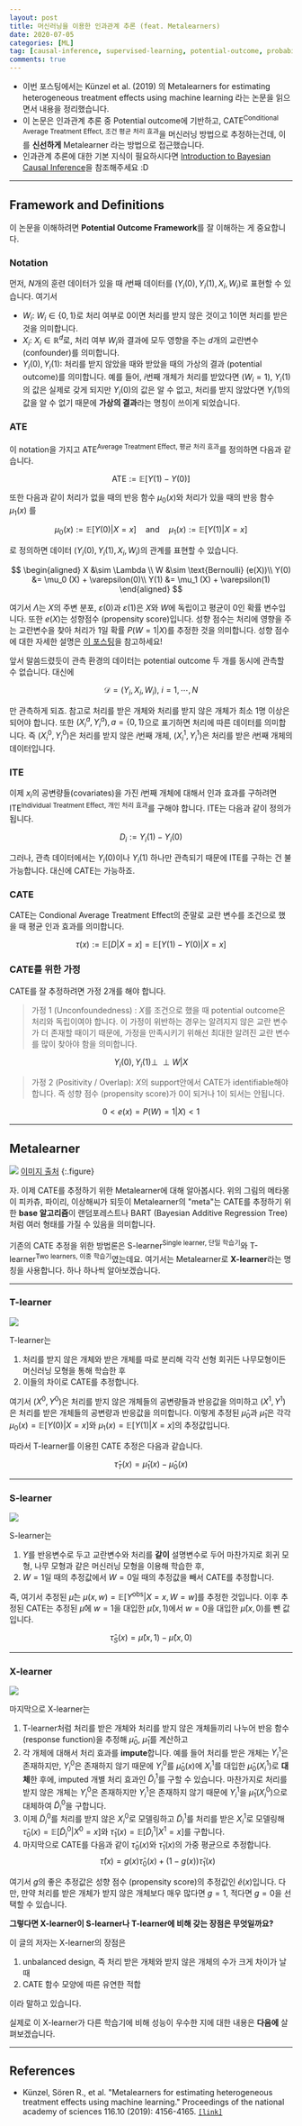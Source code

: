 ```yaml
---
layout: post
title: 머신러닝을 이용한 인과관계 추론 (feat. Metalearners)
date: 2020-07-05
categories: [ML]
tag: [causal-inference, supervised-learning, potential-outcome, probability, propensity-score,causalml, python]
comments: true
---
```


* 이번 포스팅에서는 Künzel et al. (2019) 의 Metalearners for estimating heterogeneous treatment effects using machine learning 라는 논문을 읽으면서 내용을 정리했습니다.
* 이 논문은 인과관계 추론 중 Potential outcome에 기반하고, CATE<sup>Conditional Average Treatment Effect, 조건 평균 처리 효과</sup>을 머신러닝 방법으로 추정하는건데, 이를  **신선하게** Metalearner 라는 방법으로 접근했습니다.
* 인과관계 추론에 대한 기본 지식이 필요하시다면 [Introduction to Bayesian Causal Inference](https://assaeunji.github.io/bayesian/2020-04-10-causal/)을 참조해주세요 :D


---
## Framework and Definitions

이 논문을 이해하려면 **Potential Outcome Framework**를 잘 이해하는 게 중요합니다.

### Notation

먼저, $N$개의 훈련 데이터가 있을 때 $i$번째 데이터를 $(Y_i(0), Y_i(1), X_i, W_i)$로 표현할 수 있습니다. 여기서
* $W_i$: $W_i \in \{0,1\}$로 처리 여부로 0이면 처리를 받지 않은 것이고 1이면 처리를 받은 것을 의미합니다.
* $X_i$: $X_i \in \mathbb{R}^d$로, 처리 여부 $W_i$와 결과에 모두 영향을 주는 $d$개의 교란변수 (confounder)를 의미합니다.  
* $Y_i(0), Y_i(1)$: 처리를 받지 않았을 때와 받았을 때의 가상의 결과 (potential outcome)를 의미합니다. 
    예를 들어, $i$번째 개체가 처리를 받았다면 ($W_i = 1$), $Y_i(1)$의 값은 실제로 갖게 되지만 $Y_i(0)$의 값은 알 수 없고, 처리를 받지 않았다면 $Y_i(1)$의 값을 알 수 없기 때문에 
    **가상의 결과**라는 명칭이 쓰이게 되었습니다.


### ATE

이 notation을 가지고 ATE<sup>Average Treatment Effect, 평균 처리 효과</sup>를 정의하면 다음과 같습니다.

$$
\text{ATE}:= \mathbb{E}[Y(1) - Y(0)]
$$

또한 다음과 같이 처리가 없을 때의 반응 함수 $\mu_0(x)$와 처리가 있을 때의 반응 함수 $\mu_1(x)$ 를 

$$
\mu_0 (x) := \mathbb{E}[Y(0)\vert X=x] \quad\text{and}\quad \mu_1(x) := \mathbb{E}[Y(1)\vert X=x]
$$

로 정의하면 데이터 $(Y_i(0), Y_i(1), X_i, W_i)$의 관계를 표현할 수 있습니다.

$$
\begin{aligned}
X &\sim \Lambda \\
W &\sim \text{Bernoulli} (e(X))\\
Y(0) &= \mu_0 (X) + \varepsilon(0)\\
Y(1) &= \mu_1 (X) + \varepsilon(1)
\end{aligned}
$$

여기서 $\Lambda$는 $X$의 주변 분포, $\varepsilon(0)$과 $\varepsilon(1)$은 $X$와 $W$에 독립이고 평균이 0인 확률 변수입니다. 
또한 $e(X)$는 성향점수 (propensity score)입니다. 성향 점수는 처리에 영향을 주는 교란변수을 찾아 처리가 1일 확률 $P(W=1\vert X)$를 추정한 것을 의미합니다.
성향 점수에 대한 자세한 설명은 [이 포스팅](https://assaeunji.github.io/ml/2020-06-21-matching/)을 참고하세요!


앞서 말씀드렸듯이 관측 환경의 데이터는 potential outcome 두 개를 동시에 관측할 수 없습니다. 대신에 

$$
\mathcal{D} = (Y_i, X_i, W_i),\ i=1,\cdots,N
$$

만 관측하게 되죠. 참고로 처리를 받은 개체와 처리를 받지 않은 개체가 최소 1명 이상은 되어야 합니다. 
또한 $(X_i^a, Y_i^a), a = \{0,1\}$으로 표기하면 처리에 따른 데이터를 의미합니다. 즉 $(X_i^0, Y_i^0)$은 처리를 받지 않은 $i$번째 개체, $(X_i^1, Y_i^1)$은 처리를 받은 $i$번째 개체의 데이터입니다.

### ITE

이제 $x_i$의 공변량들(covariates)을 가진 $i$번째 개체에 대해서 인과 효과를 구하려면 ITE<sup>Individual Treatment Effect, 개인 처리 효과</sup>를 구해야 합니다. ITE는 다음과 같이 정의가 됩니다.

$$
D_i:= Y_i(1) - Y_i(0)
$$

그러나, 관측 데이터에서는 $Y_i(0)$이나 $Y_i(1)$ 하나만 관측되기 때문에 ITE를 구하는 건 불가능합니다. 대신에 CATE는 가능하죠.

### CATE

CATE는 Condional Average Treatment Effect의 준말로 교란 변수를 조건으로 했을 때 평균 인과 효과를 의미합니다.

$$
\tau(x) := \mathbb{E}[D\vert X=x] = \mathbb{E}[Y(1) - Y(0)\vert X=x]
$$

### CATE를 위한 가정

CATE를 잘 추정하려면 가정 2개를 해야 합니다. 

> 가정 1 (Unconfoundedness) : $X$를 조건으로 했을 때 potential outcome은 처리와 독립이여야 합니다. 이 가정이 위반하는 경우는 알려지지 않은 교란 변수가 더 존재할 때이기 때문에, 가정을 만족시키기 위해선 최대한 알려진 교란 변수를 많이 찾아야 함을 의미합니다. 

$$
Y_i(0),Y_i(1) \perp \!\!\! \perp W\vert X
$$

> 가정 2 (Positivity / Overlap): $X$의  support안에서 CATE가 identifiable해야 합니다. 즉 성향 점수 (propensity score)가 0이 되거나 1이 되서는 안됩니다.

$$ 
0<e(x) = P(W)=1\vert X)<1
$$

---
## Metalearner

![](../../images/causalml-metamon.jpg)
[이미지 출처](https://www.google.com/url?sa=i&url=https%3A%2F%2Fwww.coupang.com%2Fnp%2Fsearch%3Fq%3D%25EB%25A9%2594%25ED%2583%2580%25EB%25AA%25BD%25EC%259D%25B8%25ED%2598%2595%26channel%3Drelate&psig=AOvVaw1IItd69Wp1BmtZrpcBqW7B&ust=1593922739244000&source=images&cd=vfe&ved=0CAkQjhxqFwoTCNDhhYjfsuoCFQAAAAAdAAAAABAI)
{:.figure}

자. 이제 CATE를 추정하기 위한 Metalearner에 대해 알아봅시다. 위의 그림의 메타몽이 피카츄, 파이리, 이상해씨가 되듯이 Metalearner의 "meta"는 CATE를 추정하기 위한 **base 알고리즘**이 랜덤포레스트나 BART (Bayesian Additive Regression Tree)처럼 여러 형태를 가질 수 있음을 의미합니다.

기존의 CATE 추정을 위한 방법론은 S-learner<sup>Single learner, 단일 학습기</sup>와 T-learner<sup>Two learners, 이중 학습기</sup>였는데요. 여기서는 Metalearner로 **X-learner**라는 명칭을 사용합니다. 하나 하나씩 알아보겠습니다.

---
### T-learner

![](../../images/causalml-tlearner.png)

T-learner는 
1. 처리를 받지 않은 개체와 받은 개체를 따로 분리해 각각 선형 회귀든 나무모형이든 머신러닝 모형을 통해 학습한 후 
2. 이들의 차이로 CATE를 추정합니다.

여기서 $(X^0, Y^0)$은 처리를 받지 않은 개체들의 공변량들과 반응값을 의미하고 $(X^1, Y^1)$은 처리를 받은 개체들의 공변량과 반응값을 의미합니다.
이렇게 추정된 $\widehat{\mu}_0$과 $\widehat{\mu}_1$은 각각 $\mu_0(x) = \mathbb{E} [Y(0)\vert X=x]$와 $\mu_1(x) = \mathbb{E}[Y(1)\vert X=x]$의 추정값입니다.

따라서 T-learner를 이용힌 CATE 추정은 다음과 같습니다.

$$
\widehat{\tau}_T(x) = \widehat{\mu}_1 (x) - \widehat{\mu}_0 (x)
$$


---
### S-learner

![](../../images/causalml-slearner.png)

S-learner는
1. $Y$를 반응변수로 두고 교란변수와 처리를 **같이** 설명변수로 두어 마찬가지로 회귀 모형, 나무 모형과 같은 머신러닝 모형을 이용해 학습한 후,
2. $W=1$일 때의 추정값에서 $W=0$일 때의 추정값을 빼서 CATE를 추정합니다.

즉, 여기서 추정된 $\widehat{\mu}$는 $\mu(x,w) = \mathbb{E}[Y^{\text{obs}} \vert X=x, W=w]$를 추정한 것입니다. 이후 추정된 CATE는 추정된 $\widehat{\mu}$에 $w=1$을 대입한 $\widehat{\mu}(x,1)$에서 $w=0$을 대입한 $\widehat{\mu}(x,0)$를 뺀 값입니다.

$$
\widehat{\tau}_S(x) = \widehat{\mu}(x,1) - \widehat{\mu}(x,0)
$$

---
### X-learner

![](../../images/causalml-xlearner.png)

마지막으로 X-learner는
1. T-learner처럼 처리를 받은 개체와 처리를 받지 않은 개체들끼리 나누어 반응 함수 (response function)을 추정해 $\widehat{\mu}_0$, $\widehat{\mu}_1$를 계산하고
2. 각 개체에 대해서 처리 효과를 **impute**합니다. 예를 들어 처리를 받은 개체는 $Y_i^1$은 존재하지만, $Y_i^0$은 존재하지 않기 때문에 $Y_i^0$를 $\widehat{\mu}_0(x)$에 $X_i^1$를 대입한 $\widehat{\mu}_0(X_i^1)$로 **대체**한 후에, imputed 개별 처리 효과인 $\tilde{D}_i^1$를 구할 수 있습니다. 마찬가지로 처리를 받지 않은 개체는 $Y_i^0$은 존재하지만 $Y_i^1$은 존재하지 않기 때문에 $Y_i^1$을 $\widehat{\mu}_1(X_i^0)$으로 대체하여 $\tilde{D}_i^0$을 구합니다.  
3. 이제 $\tilde{D}_i^0$를 처리를 받지 않은 $X_i^0$로 모델링하고 $\tilde{D}_i^1$를 처리를 받은 $X_i^1$로 모델링해 $\widehat{\tau}_0(x) = \mathbb{E}[\tilde{D}_i^0 \vert X^0=x]$와 $\widehat{\tau}_1(x) =\mathbb{E}[\tilde{D}_i^1 \vert X^1=x]$를 구합니다.
4. 마지막으로 CATE를 다음과 같이 $\widehat{\tau}_0(x)$와 $\widehat{\tau}_1(x)$의 가중 평균으로 추정합니다.
   $$
   \widehat{\tau}(x) = g(x) \widehat{\tau}_0(x) + (1- g(x)) \widehat{\tau}_1(x)
   $$ 

여기서 $g$의 좋은 추정값은 성향 점수 (propensity score)의 추정값인 $\widehat{e}(x)$입니다. 다만, 만약 처리를 받은 개체가 받지 않은 개체보다 매우 많다면 $g=1$, 적다면 $g=0$을 선택할 수 있습니다.

**그렇다면 X-learner이 S-learner나 T-learner에 비해 갖는 장점은 무엇일까요?**

이 글의 저자는 X-learner의 장점은 
1. unbalanced design, 즉 처리 받은 개체와 받지 않은 개체의 수가 크게 차이가 날 때
2. CATE 함수 모양에 따른 유연한 적합

이라 말하고 있습니다. 

실제로 이 X-learner가 다른 학습기에 비해 성능이 우수한 지에 대한 내용은 **다음에** 살펴보겠습니다.



<!-- 
실제로 얼마나 잘 하는지 시뮬레이션을 통해 살펴봅시다.

---
## Simulation

시뮬레이션을 위해 Python의 `causalml`패키지를 이용합니다.
먼저, `causalml` 패키지를 쓰려면 Microsoft Visual C++ 14.0을 설치해주어야 합니다. Microsoft Visual C++ 14.0는 https://visualstudio.microsoft.com/ko/downloads/에서 `Tools for Visual Studio 2019` > `Visual Studio 2019용 Build Tools`클릭해 설치할 수 있습니다. 그럼 이런 installer 창이 뜨는데 완료될 때까지 기다립니다. 약 4GB 용량을 차지하네요...!

![](../../images/causalml-vsinstaller.png) -->





---
## References
* Künzel, Sören R., et al. "Metalearners for estimating heterogeneous treatment effects using machine learning." Proceedings of the national academy of sciences 116.10 (2019): 4156-4165. [`[link]`](https://www.pnas.org/content/116/10/4156)